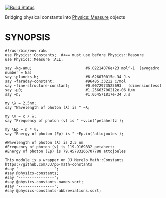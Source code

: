 [![Build Status](https://app.travis-ci.com/p6steve/raku-Physics-Constants.svg?branch=master)](https://app.travis-ci.com/p6steve/raku-Physics-Constants)

Bridging physical constants into [Physics::Measure](https://github.com/p6steve/raku-Physics-Measure) objects

# SYNOPSIS

```perl6
#!/usr/bin/env raku
use Physics::Constants;  #<== must use before Physics::Measure
use Physics::Measure :ALL;

say ~kg-amu;                        #6.02214076e+23 mol^-1  (avogadro number = Na)
say ~plancks-h;                     #6.626070015e-34 J.s
say ~faraday-constant;              #96485.33212 C/mol
say ~fine-structure-constant;       #0.0072973525693   (dimensionless)
say ~μ0;                            #1.25663706212e-06 H/m
say ~ℏ;                             #1.054571817e-34 J.s

my \λ = 2.5nm; 
say "Wavelength of photon (λ) is " ~λ;

my \ν = c / λ; 
say "Frequency of photon (ν) is " ~ν.in('petahertz');

my \Ep = ℎ * ν; 
say "Energy of photon (Ep) is " ~Ep.in('attojoules');

#Wavelength of photon (λ) is 2.5 nm
#Frequency of photon (ν) is 119.9169832 petahertz
#Energy of photon (Ep) is 79.45783266707788 attojoules

This module is a wrapper on JJ Merelo Math::Constants
https://github.com/JJ/p6-math-constants
#say '----------------';
#say @physics-constants;
#say '----------------';
#say @physics-constants-names.sort;
#say '----------------';
#say @physics-constants-abbreviations.sort;
```


